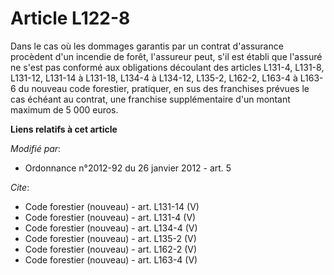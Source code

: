 # Article L122-8

Dans le cas où les dommages garantis par un contrat d'assurance procèdent d'un incendie de forêt, l'assureur peut, s'il est
établi que l'assuré ne s'est pas conformé aux obligations découlant des articles L131-4, L131-8, L131-12, L131-14 à L131-18,
L134-4 à L134-12, L135-2, L162-2, L163-4 à L163-6 du nouveau code forestier, pratiquer, en sus des franchises prévues le cas
échéant au contrat, une franchise supplémentaire d'un montant maximum de 5 000 euros.

**Liens relatifs à cet article**

_Modifié par_:

  - Ordonnance n°2012-92 du 26 janvier 2012 - art. 5

_Cite_:

  - Code forestier (nouveau) - art. L131-14 (V)
  - Code forestier (nouveau) - art. L131-4 (V)
  - Code forestier (nouveau) - art. L134-4 (V)
  - Code forestier (nouveau) - art. L135-2 (V)
  - Code forestier (nouveau) - art. L162-2 (V)
  - Code forestier (nouveau) - art. L163-4 (V)
